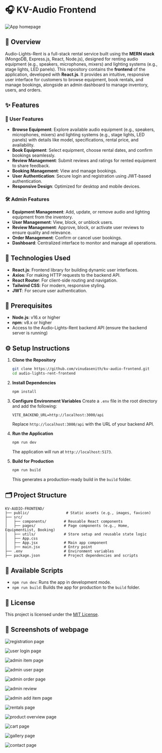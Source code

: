 # 🎧 KV-Audio Frontend

![App homepage](https://github.com/vinudasenith/kv-audio-frontend/blob/main/webapp-shots/home%20page.jpeg)

## 📖 Overview

Audio-Lights-Rent is a full-stack rental service built using the **MERN stack** (MongoDB, Express.js, React, Node.js), designed for renting audio equipment (e.g., speakers, microphones, mixers) and lighting systems (e.g., stage lights, LED panels). This repository contains the **frontend** of the application, developed with **React.js**. It provides an intuitive, responsive user interface for customers to browse equipment, book rentals, and manage bookings, alongside an admin dashboard to manage inventory, users, and orders.

## ✨  Features

### 👤  User Features
- **Browse Equipment**: Explore available audio equipment (e.g., speakers, microphones, mixers) and lighting systems (e.g., stage lights, LED panels) with details like model, specifications, rental price, and availability.
- **Book Equipment**: Select equipment, choose rental dates, and confirm bookings seamlessly.
- **Review Management**: Submit reviews and ratings for rented equipment to share feedback.
- **Booking Management**: View and manage  bookings.
- **User Authentication**: Secure login and registration using JWT-based authentication.
- **Responsive Design**: Optimized for desktop and mobile devices.

### 🛠️ Admin Features
- **Equipment Management**: Add, update, or remove audio and lighting equipment from the inventory.
- **User Management**: View, block, or unblock users.
- **Review Management**: Approve, block, or activate user reviews to ensure quality and relevance.
- **Order Management**: Confirm or cancel user bookings.
- **Dashboard**: Centralized interface to monitor and manage all operations.

## 🧪 Technologies Used
- **React.js**: Frontend library for building dynamic user interfaces.
- **Axios**: For making HTTP requests to the backend API.
- **React Router**: For client-side routing and navigation.
- **Tailwind CSS**: For modern, responsive styling.
- **JWT**: For secure user authentication.

## 🧰 Prerequisites
- **Node.js**: v16.x or higher
- **npm**: v8.x or higher
- Access to the Audio-Lights-Rent backend API (ensure the backend server is running)

## ⚙️ Setup Instructions

1. **Clone the Repository**
   ```bash
   git clone https://github.com/vinudasenith/kv-audio-frontend.git
   cd audio-lights-rent-frontend
   ```

2. **Install Dependencies**
   ```bash
   npm install
   ```

3. **Configure Environment Variables**
   Create a `.env` file in the root directory and add the following:
   ```env
   VITE_BACKEND_URL=http://localhost:3000/api
   ```
   Replace `http://localhost:3000/api` with the URL of your backend API.

4. **Run the Application**
   ```bash
   npm run dev
   ```
   The application will run at `http://localhost:5173`.

5. **Build for Production**
   ```bash
   npm run build
   ```
   This generates a production-ready build in the `build` folder.

## 🗂️ Project Structure
```
KV-AUDIO-FRONTEND/
├── public/                 # Static assets (e.g., images, favicon)
├── src/
│   ├── components/        # Reusable React components
│   ├── pages/             # Page components (e.g., Home, EquipmentList, Booking)
│   ├── utils/             # Store setup and reusable state logic
│   ├── App.css          
│   ├── App.jsx            # Main app component
│   ├── main.jsx           # Entry point
├── .env                   # Environment variables
├── package.json           # Project dependencies and scripts

```

## 📜 Available Scripts
- `npm run dev`: Runs the app in development mode.
- `npm run build`: Builds the app for production to the `build` folder.

## 🪪  License
This project is licensed under the [MIT License](LICENSE).

##  📸 Screenshots of webpage
![registration page](https://github.com/vinudasenith/kv-audio-frontend/blob/main/webapp-shots/user%20registration.jpeg)

![user login page](https://github.com/vinudasenith/kv-audio-frontend/blob/main/webapp-shots/user%20login.jpeg)

![admin item page](https://github.com/vinudasenith/kv-audio-frontend/blob/main/webapp-shots/admin%20items%20%20managment.jpeg)

![admin user page](https://github.com/vinudasenith/kv-audio-frontend/blob/main/webapp-shots/admin%20user%20managment.jpeg)

![admin order page](https://github.com/vinudasenith/kv-audio-frontend/blob/main/webapp-shots/admin%20order%20managment.jpeg)

![admin review](https://github.com/vinudasenith/kv-audio-frontend/blob/main/webapp-shots/admin%20review%20managment.jpeg)

![admin add item page](https://github.com/vinudasenith/kv-audio-frontend/blob/main/webapp-shots/admin%20add%20item%20page.jpeg)

![rentals page](https://github.com/vinudasenith/kv-audio-frontend/blob/main/webapp-shots/rentals%20products.jpeg)

![product overview page](https://github.com/vinudasenith/kv-audio-frontend/blob/main/webapp-shots/product%20overview.jpeg)

![cart page](https://github.com/vinudasenith/kv-audio-frontend/blob/main/webapp-shots/add%20to%20cart.jpeg)

![gallery page](https://github.com/vinudasenith/kv-audio-frontend/blob/main/webapp-shots/gallery.jpeg)

![contact page](https://github.com/vinudasenith/kv-audio-frontend/blob/main/webapp-shots/contact%20us.jpeg)

